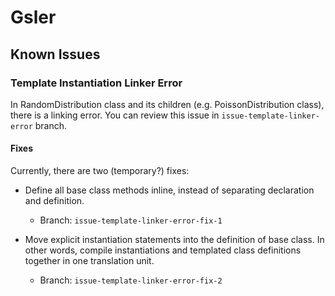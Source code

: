# Gsler

## Known Issues

### Template Instantiation Linker Error

In RandomDistribution class and its children (e.g. PoissonDistribution class), there is a linking error. You can review this issue in `issue-template-linker-error` branch.

#### Fixes

Currently, there are two (temporary?) fixes:

-   Define all base class methods inline, instead of separating declaration and definition.
    -   Branch: `issue-template-linker-error-fix-1`

-   Move explicit instantiation statements into the definition of base class. In other words, compile instantiations and templated class definitions together in one translation unit.
    -   Branch: `issue-template-linker-error-fix-2`
